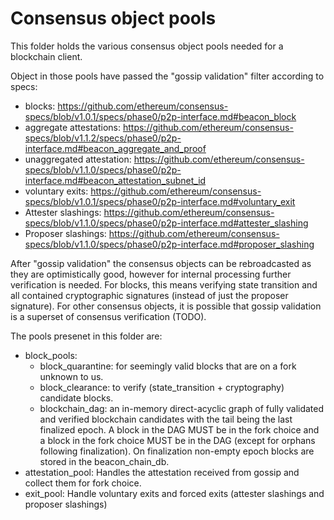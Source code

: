 # Consensus object pools

This folder holds the various consensus object pools needed for a blockchain client.

Object in those pools have passed the "gossip validation" filter according
to specs:
- blocks: https://github.com/ethereum/consensus-specs/blob/v1.0.1/specs/phase0/p2p-interface.md#beacon_block
- aggregate attestations: https://github.com/ethereum/consensus-specs/blob/v1.1.2/specs/phase0/p2p-interface.md#beacon_aggregate_and_proof
- unaggregated attestation: https://github.com/ethereum/consensus-specs/blob/v1.1.0/specs/phase0/p2p-interface.md#beacon_attestation_subnet_id
- voluntary exits: https://github.com/ethereum/consensus-specs/blob/v1.0.1/specs/phase0/p2p-interface.md#voluntary_exit
- Attester slashings: https://github.com/ethereum/consensus-specs/blob/v1.1.0/specs/phase0/p2p-interface.md#attester_slashing
- Proposer slashings: https://github.com/ethereum/consensus-specs/blob/v1.1.0/specs/phase0/p2p-interface.md#proposer_slashing

After "gossip validation" the consensus objects can be rebroadcasted as they are optimistically good, however for internal processing further verification is needed.
For blocks, this means verifying state transition and all contained cryptographic signatures (instead of just the proposer signature).
For other consensus objects, it is possible that gossip validation is a superset of consensus verification (TODO).

The pools presenet in this folder are:
- block_pools:
  - block_quarantine: for seemingly valid blocks that are on a fork unknown to us.
  - block_clearance: to verify (state_transition + cryptography) candidate blocks.
  - blockchain_dag: an in-memory direct-acyclic graph of fully validated and verified blockchain candidates with the tail being the last finalized epoch. A block in the DAG MUST be in the fork choice and a block in the fork choice MUST be in the DAG (except for orphans following finalization). On finalization non-empty epoch blocks are stored in the beacon_chain_db.
- attestation_pool:
  Handles the attestation received from gossip and collect them for fork choice.
- exit_pool:
  Handle voluntary exits and forced exits (attester slashings and proposer slashings)
